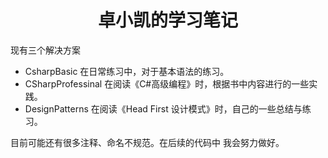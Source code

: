 ﻿
<H1 align="center">卓小凯的学习笔记</H1>

现有三个解决方案

  * CsharpBasic 在日常练习中，对于基本语法的练习。
  * CSharpProfessinal 在阅读《C#高级编程》时，根据书中内容进行的一些实践。<br>
  * DesignPatterns 在阅读《Head First 设计模式》时，自己的一些总结与练习。

目前可能还有很多注释、命名不规范。在后续的代码中 我会努力做好。
